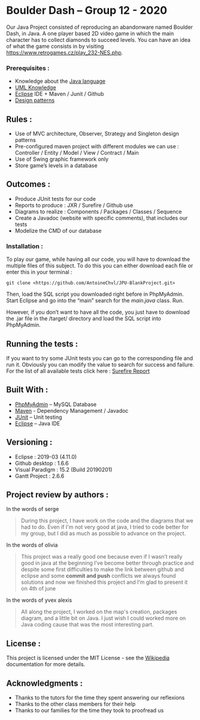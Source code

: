 # Boulder Dash – Group 12 - 2020

Our Java Project consisted of reproducing an abandonware named Boulder Dash, in Java. A one player based 2D video game in which the main character has to collect diamonds to succeed levels.
You can have an idea of what the game consists in by visiting https://www.retrogames.cz/play_232-NES.php.

### Prerequisites :

-    Knowledge about the [Java language](https://en.wikipedia.org/wiki/Java_(programming_language))
-    [UML Knowledge](https://en.wikipedia.org/wiki/Unified_Modeling_Language)
-    [Eclipse](https://www.eclipse.org/documentation/) IDE + Maven / Junit / Github
-    [Design patterns](https://en.wikipedia.org/wiki/Software_design_pattern)

## Rules :

- Use of MVC architecture, Observer, Strategy and Singleton design patterns
- Pre-configured maven project with different modules we can use : Controller / Entity / Model / View / Contract / Main
- Use of Swing graphic framework only
- Store game’s levels in a database

## Outcomes : 

- Produce JUnit tests for our code
- Reports to produce : JXR / Surefire / Github use
- Diagrams to realize : Components / Packages / Classes / Sequence
- Create a Javadoc (website with specific comments), that includes our tests
- Modelize the CMD of our database

### Installation :

To play our game, while having all our code, you will have to download the multiple files of this subject. To do this you can either download each file or enter this in your terminal :
  
```
git clone <https://github.com/AntoineChvl/JPU-BlankProject.git>
```

Then, load the SQL script you downloaded right before in PhpMyAdmin. Start Eclipse and go into the “main” search for the *main.java* class. Run.

However, if you don’t want to have all the code, you just have to download the .jar file in the /target/ directory and load the SQL script into PhpMyAdmin.


## Running the tests :

If you want to try some JUnit tests you can go to the corresponding file and run it. Obviously you can modify the value to search for success and failure. For the list of all available tests click here : [Surefire Report](https://github.com/AntoineChvl/JPU-BlankProject/blob/controller/target/site/surefire-report.html)

## Built With :

* [PhpMyAdmin](https://www.phpmyadmin.net/) – MySQL Database
* [Maven](https://maven.apache.org/) - Dependency Management / Javadoc
* [JUnit](https://junit.org/junit4/) – Unit testing
* [Eclipse]( https://www.eclipse.org/) – Java IDE

## Versioning :

-	Eclipse : 2019-03 (4.11.0)
-	Github desktop : 1.6.6
-	Visual Paradigm : 15.2 (Build 20190201)
-	Gantt Project : 2.6.6

## Project review by authors :

In the words of serge
>	During this project, I have work on the code and the diagrams that we had to do. Even if I'm not very good at java, I tried to code better for my group, but I did as much as possible to advance on the project.

In the words of olivia
> This project was a really good one because even if I wasn’t really good in java at the beginning I’ve become better through practice and despite some first difficulties to make the link between github and eclipse and some **commit and push** conflicts we always found solutions and now we finished this project and I’m glad to present it on 4th of june

In the words of yvex alexis
> All along the project, I worked on the map's creation, packages diagram, and a little bit on Java. I just wish I  could worked more on Java coding cause that was the most interesting part.



## License :

This project is licensed under the MIT License - see the [Wikipedia]( https://en.wikipedia.org/wiki/MIT_License) documentation for more details.

## Acknowledgments :

* Thanks to the tutors for the time they spent answering our reflexions
* Thanks to the other class members for their help
* Thanks to our families for the time they took to proofread us
